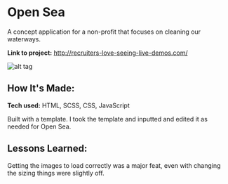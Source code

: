 # Open Sea
A concept application for a non-profit that focuses on cleaning our waterways.

**Link to project:** http://recruiters-love-seeing-live-demos.com/

![alt tag](http://placecorgi.com/1200/650)

## How It's Made:

**Tech used:** HTML, SCSS, CSS, JavaScript

Built with a template. I took the template and inputted and edited it as needed for Open Sea.


## Lessons Learned:

Getting the images to load correctly was a major feat, even with changing the sizing things were slightly off.